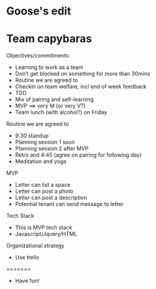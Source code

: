 
Goose's edit
=======
# Team capybaras


Objectives/commitments:
- Learning to work as a team
- Don’t get blocked on something for more than 30mins
- Routine we are agreed to
- Checkin on team welfare, incl end of week feedback
- TDD
- Mix of pairing and self-learning
- MVP ==> very M (or very V?)
- Team lunch (with alcohol?) on Friday

Routine we are agreed to
- 9:30 standup
- Planning session 1 soon
- Planning session 2 after MVP
- Retro and 4:45 (agree on pairing for following day)
- Meditation and yoga

MVP
- Letter can list a space
- Letter can post a photo
- Letter can post a description
- Potential tenant can send message to letter

Tech Stack
- This is MVP tech stack
- Javascript/Jquery/HTML

Organizational strategy
- Use trello

=======

- Have fun!

